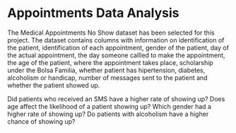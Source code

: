 # Appointments Data Analysis

The Medical Appointments No Show dataset has been selected for this project. The dataset contains columns with information on identification of the patient, identification of each appointment, gender of the patient, day of the actual appointment, the day someone callled to make the appointment, the age of the patient, where the appointment takes place, scholarship under the Bolsa Familia, whether patient has hipertension, diabetes, alcoholism or handicap, number of messages sent to the patient and whether the patient showed up.

Did patients who received an SMS have a higher rate of showing up? Does age affect the likelihood of a patient showing up? Which gender had a higher rate of showing up? Do patients with alcoholism have a higher chance of showing up?